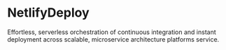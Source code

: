 # NetlifyDeploy
Effortless, serverless orchestration of continuous integration and instant deployment across scalable, microservice architecture platforms service.
